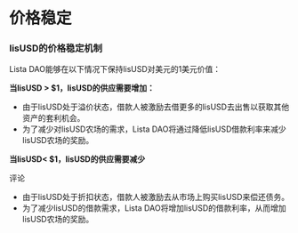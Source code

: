 # 价格稳定

### lisUSD的价格稳定机制[​](https://helio.money/docs/price-stability#hays-price-stability-mechanism)​ <a href="#hays-price-stability-mechanism" id="hays-price-stability-mechanism"></a>

Lista DAO能够在以下情况下保持lisUSD对美元的1美元价值：

**当lisUSD > $1，lisUSD的供应需要增加：**

* 由于lisUSD处于溢价状态，借款人被激励去借更多的lisUSD去出售以获取其他资产的套利机会。
* 为了减少对lisUSD农场的需求，Lista DAO将通过降低lisUSD借款利率来减少lisUSD农场的奖励。

**当lisUSD< $1，lisUSD的供应需要减少**

评论

* 由于lisUSD处于折扣状态，借款人被激励去从市场上购买lisUSD来偿还债务。
* 为了减少lisUSD的借款需求，Lista DAO将增加lisUSD的借款利率，从而增加lisUSD农场的奖励。